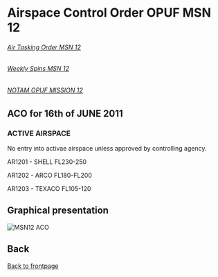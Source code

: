 # Airspace Control Order OPUF MSN 12


###### [Air Tasking Order MSN 12](/OPUF-Brief/Docs/ATO/ATO_12.html)
###### [Weekly Spins MSN 12](/OPUF-Brief/Docs/SPINS_12.html)
###### [NOTAM OPUF MISSION 12](/OPUF-Brief/Docs/NOTAM/NOTAM_12.html)


## ACO for 16th of JUNE 2011

### ACTIVE AIRSPACE 
No entry into activae airspace unless approved by controlling agency.


AR1201 - SHELL FL230-250


AR1202 - ARCO FL180-FL200


AR1203 - TEXACO FL105-120





## Graphical presentation

![MSN12 ACO](/OPUF-Brief/Images/MSN12_ACO.PNG)





## Back
[Back to frontpage](https://132nd-vwing.github.io/OPUF-Brief/)